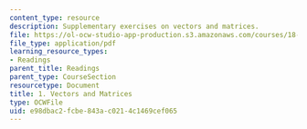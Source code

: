 ```yaml
---
content_type: resource
description: Supplementary exercises on vectors and matrices.
file: https://ol-ocw-studio-app-production.s3.amazonaws.com/courses/18-02-multivariable-calculus-fall-2007/e98dbac2fcbe843ac0214c1469cef065_vectors_matrices.pdf
file_type: application/pdf
learning_resource_types:
- Readings
parent_title: Readings
parent_type: CourseSection
resourcetype: Document
title: 1. Vectors and Matrices
type: OCWFile
uid: e98dbac2-fcbe-843a-c021-4c1469cef065
---
```

